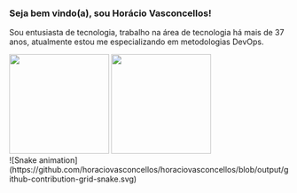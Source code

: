 ### Seja bem vindo(a), sou Horácio Vasconcellos!

Sou entusiasta de tecnologia, trabalho na área de tecnologia há mais de 37 anos, atualmente estou me especializando em metodologias DevOps.

<div>
    <img height="180em" src="https://github-readme-stats.vercel.app/api?username=horaciovasconcellos&show_icons=true&theme=tokyonight"/>
    <img height="180em" src="https://github-readme-stats.vercel.app/api/top-langs/?username=horaciovasconcellos&theme=tokyonight&layout=compact"/>

</div>
![Snake animation](https://github.com/horaciovasconcellos/horaciovasconcellos/blob/output/github-contribution-grid-snake.svg)
